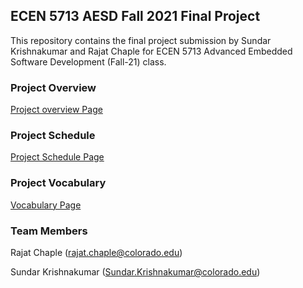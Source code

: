 ## ECEN 5713 AESD Fall 2021 Final Project

This repository contains the final project submission by Sundar Krishnakumar and Rajat Chaple for ECEN 5713 Advanced Embedded Software Development (Fall-21) class.



### Project Overview 

[Project overview Page](https://github.com/cu-ecen-aeld/final-project-SundarKrishnakumar/wiki/Project-Overview)



### Project Schedule

[Project Schedule Page](https://github.com/cu-ecen-aeld/final-project-SundarKrishnakumar/wiki/Project-Schedule)  

### Project Vocabulary

[Vocabulary Page](https://github.com/cu-ecen-aeld/final-project-SundarKrishnakumar/wiki/Vocabulary)  





### Team Members
Rajat Chaple (rajat.chaple@colorado.edu)

Sundar Krishnakumar (Sundar.Krishnakumar@colorado.edu)

